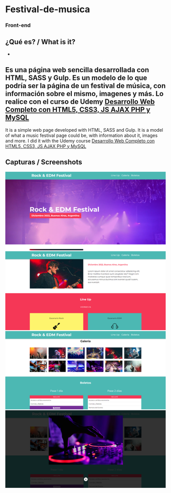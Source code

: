 # Festival-de-musica
### Front-end

## ¿Qué es? / What is it?
-
Es una página web sencilla desarrollada con HTML, SASS y Gulp. Es un modelo de lo que podría ser la página de un festival de música, con información sobre el mismo, imagenes y más.
Lo realice con el curso de Udemy [Desarrollo Web Completo con HTML5, CSS3, JS AJAX PHP y MySQL](https://www.udemy.com/course/desarrollo-web-completo-con-html5-css3-js-php-y-mysql/)
-
It is a simple web page developed with HTML, SASS and Gulp. It is a model of what a music festival page could be, with information about it, images and more.
I did it with the Udemy course [Desarrollo Web Completo con HTML5, CSS3, JS AJAX PHP y MySQL](https://www.udemy.com/course/desarrollo-web-completo-con-html5-css3-js-php-y-mysql/)

## Capturas / Screenshots

<div aling="center">
    <img src='./capturas/Captura1.png'>
    <img src='./capturas/Captura2.png'>
    <img src='./capturas/Captura3.png'>
    <img src='./capturas/Captura4.png'>
</div>
